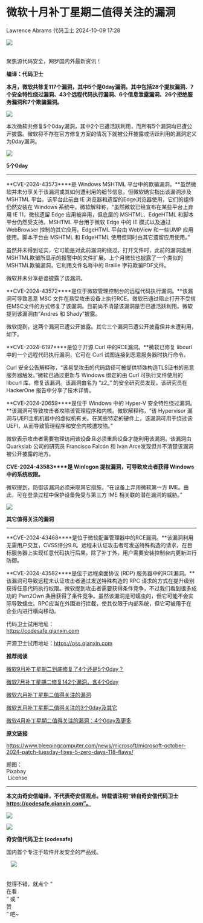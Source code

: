 #  微软十月补丁星期二值得关注的漏洞   
Lawrence Abrams  代码卫士   2024-10-09 17:28  
  
![](https://mmbiz.qpic.cn/mmbiz_gif/Az5ZsrEic9ot90z9etZLlU7OTaPOdibteeibJMMmbwc29aJlDOmUicibIRoLdcuEQjtHQ2qjVtZBt0M5eVbYoQzlHiaw/640?wx_fmt=gif "")  
  
   
聚焦源代码安全，网罗国内外最新资讯！  
  
**编译：代码卫士**  
  
**本月，微软共修复117个漏洞，其中5个是0day漏洞。其中包括28个提权漏洞、7个安全特性绕过漏洞、43个远程代码执行漏洞、6个信息泄露漏洞、26个拒绝服务漏洞和7个欺骗漏洞。**  
  
![](https://mmbiz.qpic.cn/mmbiz_gif/oBANLWYScMTmd846yz8iaLyDtZZqk0sdUb8NG6oJATs6RZicDrCT8KViaKIpKnjEbWUMkENPY1VYufoGdgVBkaWFQ/640?wx_fmt=gif&from=appmsg "")  
  
  
本次微软共修复5个0day漏洞，其中2个已遭活跃利用，而所有5个漏洞均已遭公开披露。微软将不存在官方修复方案的情况下就被公开披露或活跃利用的漏洞定义为0day漏洞。  
  
  
![](https://mmbiz.qpic.cn/mmbiz_gif/oBANLWYScMTmd846yz8iaLyDtZZqk0sdUtkTfDB3sDPRiawwjnIibBfhticH188iaGxpwm4rpeS1cyfDV9MfrlAdY1w/640?wx_fmt=gif&from=appmsg "")  
  
**5个0day**  
  
  
  
****  
**CVE-2024-43573****是 Windows MSHTML 平台中的欺骗漏洞。**虽然微软并未分享关于该漏洞或其如何遭利用的细节信息，但微软确实指出该漏洞涉及 MSHTML 平台。该平台此前由 IE 浏览器和遗留的Edge浏览器使用，它们的组件仍然安装在 Windows 系统中。微软解释称，“虽然微软已经宣布在某些平台上弃用 IE 11，微软遗留 Edge 应用被弃用，但底层的 MSHTML、EdgeHTML 和脚本平台仍然受支持。MSHTML 平台用于微软 Edge 中的 IE 模式以及通过 WebBrowser 控制的其它应用。EdgeHTML 平台由 WebView 和一些UMP 应用使用。脚本平台由 MSHTML 和 EdgeHTML 使用但同时由其它遗留应用使用。”  
  
虽然并未得到证实，它可能是对此前漏洞的绕过。打开文件时，此前的漏洞滥用MSHTML欺骗所显示的报警中的文件扩展。上个月微软也披露了一个类似的MSHTML欺骗漏洞，它利用文件名称中的 Braille 字符欺骗PDF文件。  
  
微软并未分享是谁披露了该漏洞。  
  
**CVE-2024-43572****是位于微软管理控制台的远程代码执行漏洞。**该漏洞可导致恶意 MSC 文件在易受攻击设备上执行RCE。微软已通过阻止打开不受信任MSC文件的方式修复了该漏洞。目前尚不清楚该漏洞是否已遭活跃利用。微软提到该漏洞由“Andres 和 Shady”披露。  
  
微软提到，这两个漏洞已遭公开披露。其它三个漏洞已遭公开披露但并未遭利用，如下。  
  
**CVE-2024-6197****是位于开源 Curl 中的RCE漏洞。**微软已修复 libcurl 中的一个远程代码执行漏洞，它可在 Curl 试图连接到恶意服务器时执行命令。  
  
Curl 安全公告解释称，“该易受攻击的代码路径可被提供特殊构造TLS证书的恶意服务器触发。”微软已通过更新与 Windows 绑定的由 Curl 可执行文件使用的 libcurl 库，修复该漏洞。该漏洞由名为 “z2_” 的安全研究员发现，该研究员在 HackerOne 报告中分享了技术详情。  
  
**CVE-2024-20659****是位于 Windows 中的 Hyper-V 安全特性绕过漏洞。**该漏洞可导致攻击者攻陷该管理程序和内核。微软解释称，“该 Hypervisor 漏洞与UEFI主机机器中的虚拟机有关。在某些特定的硬件上，该漏洞可用于绕过该 UEFI，从而导致管理程序和安全内核遭攻陷。”  
  
微软表示攻击者需要物理访问该设备且必须重启设备才能利用该漏洞。该漏洞由 Quarkslab 公司的研究员 Francisco Falcón 和 Iván Arce发现但并不清楚该漏洞被公开披露的地方。  
  
**CVE-2024-43583****是 Winlogon 提权漏洞，可导致攻击者获得 Windows 中的系统权限。**  
  
微软提到，防御该漏洞必须采取其它措施，“在设备上弃用微软第一方 IME。由此，可在登录过程中保护设备免受与第三方 IME 相关联的潜在漏洞的威胁。”  
  
  
![](https://mmbiz.qpic.cn/mmbiz_gif/oBANLWYScMTmd846yz8iaLyDtZZqk0sdUtkTfDB3sDPRiawwjnIibBfhticH188iaGxpwm4rpeS1cyfDV9MfrlAdY1w/640?wx_fmt=gif&from=appmsg "")  
  
**其它值得关注的漏洞**  
  
  
  
****  
**CVE-2024-43468****是位于微软配置管理器中的RCE漏洞。**该漏洞利用无需用户交互，CVSS评分9.8。远程未认证攻击者可发送特殊构造的请求，在目标服务器上实现任意代码执行后果。除了补丁外，用户需要安装控制台内更新进行防御。  
  
**CVE-2024-43582****是位于远程桌面协议 (RDP) 服务器中的RCE漏洞。**该漏洞可导致远程未认证攻击者通过发送特殊构造的 RPC 请求的方式在提升级别获得任意代码执行权限。微软提到攻击者需要获得条件竞争，不过我们看到很多成功的 Pwn2Own 条目获得了条件竞争。虽然该漏洞是可蠕虫的，但它可能不会实际导致蠕虫。RPC应当在外围进行拦截，使其仅限于内部系统，但它可被用于在企业内进行横向移动。  
  
  
  
代码卫士试用地址：  
https://codesafe.qianxin.com  
  
开源卫士试用地址：https://oss.qianxin.com  
  
  
  
  
  
  
  
  
  
  
  
**推荐阅读**  
  
[微软9月补丁星期二到底修复了4个还是5个0day？](http://mp.weixin.qq.com/s?__biz=MzI2NTg4OTc5Nw==&mid=2247520759&idx=1&sn=abba88eb7f82857147b09b6d65f6a0bd&chksm=ea94a09ddde3298bd3eabfaf2b2d2b717a79896e6ee33f80bd7f180e34018a9592c880374715&scene=21#wechat_redirect)  
  
  
[微软7月补丁星期二修复142个漏洞，含4个0day](http://mp.weixin.qq.com/s?__biz=MzI2NTg4OTc5Nw==&mid=2247520029&idx=1&sn=1e2797120026ca6fbcf0a0d550923f4f&chksm=ea94be77dde337612f52534bfc0d5dbd0b500c89dbd45db3092f009b8ede7494801ad5f399da&scene=21#wechat_redirect)  
  
  
[微软六月补丁星期二值得关注的漏洞](http://mp.weixin.qq.com/s?__biz=MzI2NTg4OTc5Nw==&mid=2247519726&idx=2&sn=d94ad8ee115123318833dea4701e52e3&chksm=ea94bc84dde3359285fcce690b888a8def820c78d7da98ec18b16b66c8a1678db87e67d89382&scene=21#wechat_redirect)  
  
  
[微软五月补丁星期二值得关注的3个0day及其它](http://mp.weixin.qq.com/s?__biz=MzI2NTg4OTc5Nw==&mid=2247519497&idx=2&sn=1e1dfda946c84c3456230b9252dc53b1&chksm=ea94bc63dde335758128401d8248286936aecf6b12e9914935af867fdbb2ff0e4494f3b4d849&scene=21#wechat_redirect)  
  
  
[微软4月补丁星期二值得关注的漏洞：4个0day及更多](http://mp.weixin.qq.com/s?__biz=MzI2NTg4OTc5Nw==&mid=2247519261&idx=1&sn=1f669e17acccbb5f3a974c466686d164&chksm=ea94bd77dde334619c916fa753497a102ad012bb069cba0cc174d147abf2488f2e649f7953f7&scene=21#wechat_redirect)  
  
  
  
  
  
**原文链接**  
  
  
https://www.bleepingcomputer.com/news/microsoft/microsoft-october-2024-patch-tuesday-fixes-5-zero-days-118-flaws/  
  
  
题图：  
Pixabay  
 License  
  
****  
**本文由奇安信编译，不代表奇安信观点。转载请注明“转自奇安信代码卫士 https://codesafe.qianxin.com”。**  
  
  
  
  
![](https://mmbiz.qpic.cn/mmbiz_jpg/oBANLWYScMSf7nNLWrJL6dkJp7RB8Kl4zxU9ibnQjuvo4VoZ5ic9Q91K3WshWzqEybcroVEOQpgYfx1uYgwJhlFQ/640?wx_fmt=jpeg "")  
  
![](https://mmbiz.qpic.cn/mmbiz_jpg/oBANLWYScMSN5sfviaCuvYQccJZlrr64sRlvcbdWjDic9mPQ8mBBFDCKP6VibiaNE1kDVuoIOiaIVRoTjSsSftGC8gw/640?wx_fmt=jpeg "")  
  
**奇安信代码卫士 (codesafe)**  
  
国内首个专注于软件开发安全的产品线。  
  
   ![](https://mmbiz.qpic.cn/mmbiz_gif/oBANLWYScMQ5iciaeKS21icDIWSVd0M9zEhicFK0rbCJOrgpc09iaH6nvqvsIdckDfxH2K4tu9CvPJgSf7XhGHJwVyQ/640?wx_fmt=gif "")  
  
   
觉得不错，就点个 “  
在看  
” 或 "  
赞  
” 吧~  
  
